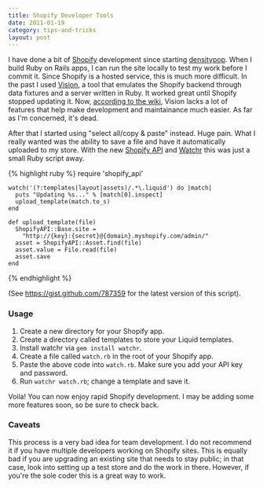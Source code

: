 ```yaml
---
title: Shopify Developer Tools
date: 2011-01-19
category: tips-and-tricks
layout: post
---
```


I have done a bit of [Shopify](http://www.shopify.com) development since starting [densitypop](http://blog.densitypop.com). When I build Ruby on Rails apps, I can run the site locally to test my work before I commit it. Since Shopify is a hosted service, this is much more difficult. In the past I used [Vision](http://vision.shopify.com/), a tool that emulates the Shopify backend through data fixtures and a server written in Ruby. It worked great until Shopify stopped updating it. Now, [according to the wiki](http://wiki.shopify.com/Vision#Vision_Troubleshooting), Vision lacks a lot of features that help make development and maintainance much easier. As far as I'm concerned, it's dead.

After that I started using "select all/copy & paste" instead. Huge pain. What I really wanted was the ability to save a file and have it automatically uploaded to my store. With the new [Shopify API](http://www.shopify.com/developers) and [Watchr](https://github.com/mynyml/watchr) this was just a small Ruby script away.

{% highlight ruby %}
    require 'shopify_api'

    watch('(?:templates|layout|assets)/.*\.liquid') do |match|
      puts "Updating %s..." % [match[0].inspect]
      upload_template(match.to_s)
    end

    def upload_template(file)
      ShopifyAPI::Base.site =
        "http://{key}:{secret}@{domain}.myshopify.com/admin/"
      asset = ShopifyAPI::Asset.find(file)
      asset.value = File.read(file)
      asset.save
    end
{% endhighlight %}

(See <https://gist.github.com/787359> for the latest version of this script).

### Usage

1. Create a new directory for your Shopify app.
2. Create a directory called templates to store your Liquid templates.
3. Install watchr via `gem install watchr`.
4. Create a file called `watch.rb` in the root of your Shopify app.
5. Paste the above code into `watch.rb`. Make sure you add your API key and password.
6. Run `watchr watch.rb`; change a template and save it.

Voila! You can now enjoy rapid Shopify development. I may be adding some more features soon, so be sure to check back.

### Caveats

This process is a very bad idea for team development. I do not recommend it if you have multiple developers working on Shopify sites. This is equally bad if you are upgrading an existing site that needs to stay public; in that case, look into setting up a test store and do the work in there. However, if you're the sole coder this is a great way to work.


